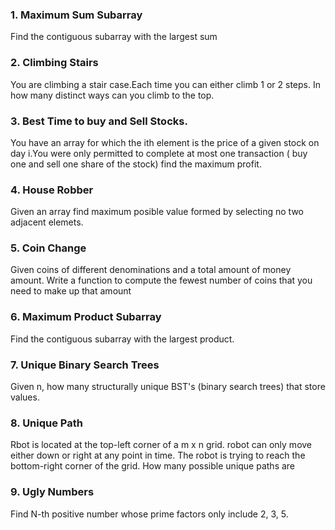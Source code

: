 ### 1. Maximum Sum Subarray 
Find the contiguous subarray with the largest sum
### 2. Climbing Stairs
You are climbing a stair case.Each time you can either climb 1 or 2 steps. In how many distinct ways can you climb to the top.
### 3. Best Time to buy and Sell Stocks.
You have an array for which the ith element is the price of a given stock on day i.You were only permitted to complete at most one transaction ( buy one and sell one share of the stock) find the maximum profit.
### 4. House Robber 
Given an array find maximum posible value formed by selecting no two adjacent elemets.
### 5. Coin Change
Given coins of different denominations and a total amount of money amount. Write a function to compute the fewest number of coins that you need to make up that amount
### 6. Maximum Product Subarray
Find the contiguous subarray with the largest product.
### 7. Unique Binary Search Trees
Given n, how many structurally unique BST's (binary search trees) that store values.
### 8. Unique Path
Rbot is located at the top-left corner of a m x n grid. robot can only move either down or right at any point in time. The robot is trying to reach the bottom-right corner of the grid. How many possible unique paths are
### 9. Ugly Numbers
Find N-th positive number whose prime factors only include 2, 3, 5. 







